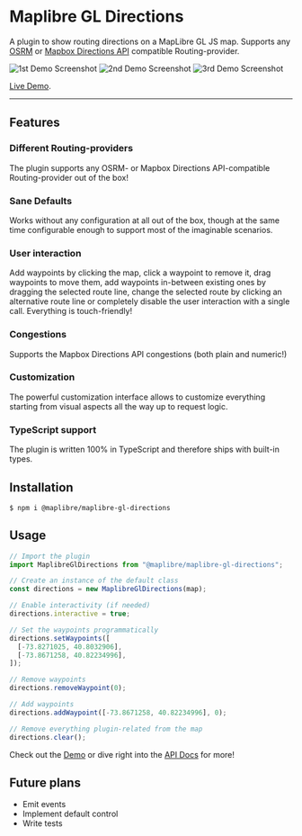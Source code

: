 # Maplibre GL Directions

A plugin to show routing directions on a MapLibre GL JS map. Supports any [OSRM](http://project-osrm.org/) or [Mapbox Directions API](https://docs.mapbox.com/api/navigation/directions/) compatible Routing-provider.

![1st Demo Screenshot](demo/src/assets/screenshots/1.png)
![2nd Demo Screenshot](demo/src/assets/screenshots/2.png)
![3rd Demo Screenshot](demo/src/assets/screenshots/3.png)

[Live Demo](https://maplibre.org/maplibre-gl-directions/#/).

---

## Features

### Different Routing-providers

The plugin supports any OSRM- or Mapbox Directions API-compatible Routing-provider out of the box!

### Sane Defaults

Works without any configuration at all out of the box, though at the same time configurable enough to support most of the imaginable scenarios.

### User interaction

Add waypoints by clicking the map, click a waypoint to remove it, drag waypoints to move them, add waypoints in-between existing ones by dragging the selected route line, change the selected route by clicking an alternative route line or completely disable the user interaction with a single call. Everything is touch-friendly!

### Congestions

Supports the Mapbox Directions API congestions (both plain and numeric!)

### Customization

The powerful customization interface allows to customize everything starting from visual aspects all the way up to request logic.

### TypeScript support

The plugin is written 100% in TypeScript and therefore ships with built-in types.

## Installation

```shell
$ npm i @maplibre/maplibre-gl-directions
```

## Usage

```typescript
// Import the plugin
import MaplibreGlDirections from "@maplibre/maplibre-gl-directions";

// Create an instance of the default class
const directions = new MaplibreGlDirections(map);

// Enable interactivity (if needed)
directions.interactive = true;

// Set the waypoints programmatically
directions.setWaypoints([
  [-73.8271025, 40.8032906],
  [-73.8671258, 40.82234996],
]);

// Remove waypoints
directions.removeWaypoint(0);

// Add waypoints
directions.addWaypoint([-73.8671258, 40.82234996], 0);

// Remove everything plugin-related from the map
directions.clear();
```

Check out the [Demo](https://maplibre.org/maplibre-gl-directions/#/) or dive right into the [API Docs](https://maplibre.org/maplibre-gl-directions/api) for more!

## Future plans

- Emit events
- Implement default control
- Write tests
